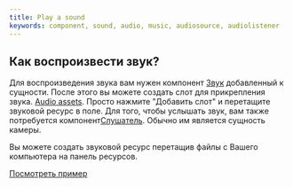 ```yaml
---
title: Play a sound
keywords: component, sound, audio, music, audiosource, audiolistener
---
```


## Как воспроизвести звук?

Для воспроизведения звука вам нужен компонент <a href="http://developer.playcanvas.com/en/user-manual/packs/components/sound/" target="_blank">Звук</a>  добавленный к сущности. После этого вы можете создать слот для прикрепления звука. <a href="http://developer.playcanvas.com/en/user-manual/assets/audio/" target="_blank">Audio assets</a>. Просто нажмите "Добавить слот" и перетащите звуковой ресурс в поле. Для того, чтобы услышать звук, вам также потребуется компонент<a href="http://developer.playcanvas.com/en/user-manual/packs/components/audiolistener/" target="_blank">Слушатель</a>. Обычно им является сущность камеры.

Вы можете создать звуковой ресурс перетащив файлы с Вашего компьютера на панель ресурсов.

<a class="docs" href="http://developer.playcanvas.com/en/tutorials/beginner/basic-audio/" target="_blank">Посмотреть пример</a>

